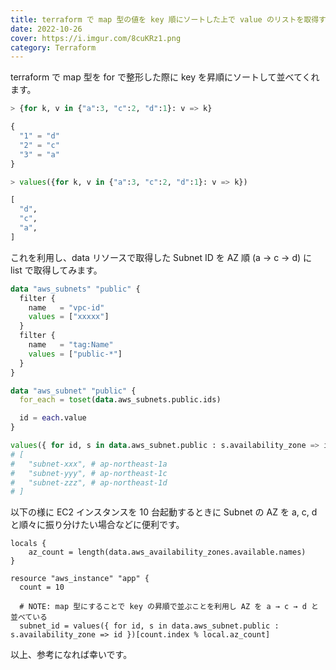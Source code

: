 ```yaml
---
title: terraform で map 型の値を key 順にソートした上で value のリストを取得する
date: 2022-10-26
cover: https://i.imgur.com/8cuKRz1.png
category: Terraform
---
```


terraform で map 型を for で整形した際に key を昇順にソートして並べてくれます。

```terraform
> {for k, v in {"a":3, "c":2, "d":1}: v => k}

{
  "1" = "d"
  "2" = "c"
  "3" = "a"
}

> values({for k, v in {"a":3, "c":2, "d":1}: v => k})

[
  "d",
  "c",
  "a",
]
```

これを利用し、data リソースで取得した Subnet ID を AZ 順 (a → c → d) に list で取得してみます。

<!-- more -->

```terraform
data "aws_subnets" "public" {
  filter {
    name   = "vpc-id"
    values = ["xxxxx"]
  }
  filter {
    name   = "tag:Name"
    values = ["public-*"]
  }
}

data "aws_subnet" "public" {
  for_each = toset(data.aws_subnets.public.ids)

  id = each.value
}

values({ for id, s in data.aws_subnet.public : s.availability_zone => id })
# [
#   "subnet-xxx", # ap-northeast-1a
#   "subnet-yyy", # ap-northeast-1c
#   "subnet-zzz", # ap-northeast-1d
# ]
```

以下の様に EC2 インスタンスを 10 台起動するときに Subnet の AZ を a, c, d と順々に振り分けたい場合などに便利です。

```
locals {
    az_count = length(data.aws_availability_zones.available.names)
}

resource "aws_instance" "app" {
  count = 10

  # NOTE: map 型にすることで key の昇順で並ぶことを利用し AZ を a → c → d と並べている
  subnet_id = values({ for id, s in data.aws_subnet.public : s.availability_zone => id })[count.index % local.az_count]
```

以上、参考になれば幸いです。
